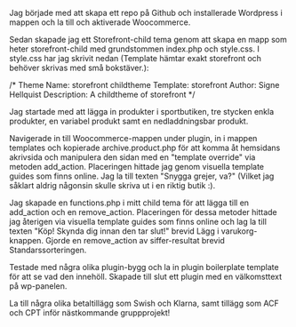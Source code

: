 Jag började med att skapa ett repo på Github och installerade Wordpress i mappen och la till och aktiverade Woocommerce. 

Sedan skapade jag ett Storefront-child tema genom att skapa en mapp som heter storefront-child med grundstommen index.php och style.css. I style.css har jag skrivit nedan (Template hämtar exakt storefront och behöver skrivas med små bokstäver.):

/*
Theme Name: storefront childtheme
Template: storefront
Author: Signe Hellquist
Description: A childtheme of storefront
*/

Jag startade med att lägga in produkter i sportbutiken, tre stycken enkla produkter, en variabel produkt samt en nedladdningsbar produkt.

Navigerade in till Woocommerce-mappen under plugin, in i mappen templates och kopierade archive.product.php för att komma åt hemsidans akrivsida och manipulera den sidan med en "template override" via metoden add_action. Placeringen hittade jag genom visuella template guides som finns online. Jag la till texten "Snygga grejer, va?" (Vilket jag såklart aldrig någonsin skulle skriva ut i en riktig butik :).

Jag skapade en functions.php i mitt child tema för att lägga till en add_action och en remove_action. Placeringen för dessa metoder hittade jag återigen via visuella template guides som finns online och lag la till texten "Köp! Skynda dig innan den tar slut!" brevid Lägg i varukorg-knappen. Gjorde en remove_action av siffer-resultat brevid Standarssorteringen.  

Testade med några olika plugin-bygg och la in plugin boilerplate template för att se vad den innehöll. Skapade till slut ett plugin med en välkomsttext på wp-panelen. 

La till några olika betaltillägg som Swish och Klarna, samt tillägg som ACF och CPT inför nästkommande gruppprojekt! 
